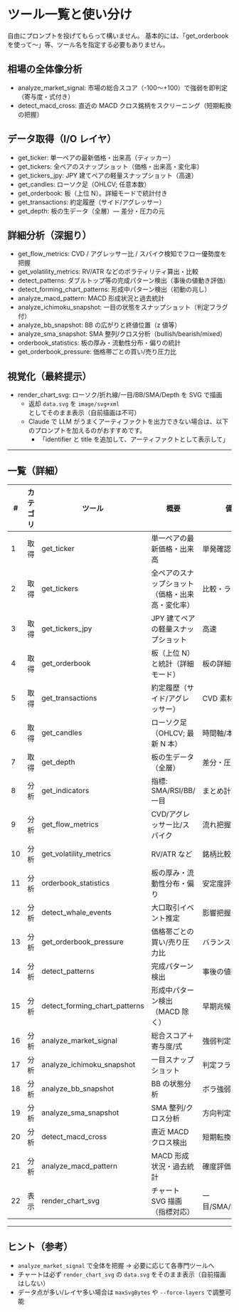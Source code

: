 # ツール一覧と使い分け
自由にプロンプトを投げてもらって構いません。
基本的には、「get_orderbook を使って〜」等、ツール名を指定する必要もありません。

## 相場の全体像分析
- analyze_market_signal: 市場の総合スコア（-100〜+100）で強弱を即判定（寄与度・式付き）
- detect_macd_cross: 直近の MACD クロス銘柄をスクリーニング（短期転換の把握）

## データ取得（I/O レイヤ）
- get_ticker: 単一ペアの最新価格・出来高（ティッカー）
- get_tickers: 全ペアのスナップショット（価格・出来高・変化率）
- get_tickers_jpy: JPY 建てペアの軽量スナップショット（高速）
- get_candles: ローソク足（OHLCV; 任意本数）
- get_orderbook: 板（上位 N）。詳細モードで統計付き
- get_transactions: 約定履歴（サイド/アグレッサー）
- get_depth: 板の生データ（全層）— 差分・圧力の元

## 詳細分析（深掘り）
- get_flow_metrics: CVD / アグレッサー比 / スパイク検知でフロー優勢度を把握
- get_volatility_metrics: RV/ATR などのボラティリティ算出・比較
- detect_patterns: ダブルトップ等の完成パターン検出（事後の値動き評価）
- detect_forming_chart_patterns: 形成中パターン検出（初動の兆し）
- analyze_macd_pattern: MACD 形成状況と過去統計
- analyze_ichimoku_snapshot: 一目の状態をスナップショット（判定フラグ付）
- analyze_bb_snapshot: BB の広がりと終値位置（z 値等）
- analyze_sma_snapshot: SMA 整列/クロス分析（bullish/bearish/mixed）
- orderbook_statistics: 板の厚み・流動性分布・偏りの統計
- get_orderbook_pressure: 価格帯ごとの買い/売り圧力比

## 視覚化（最終提示）
- render_chart_svg: ローソク/折れ線/一目/BB/SMA/Depth を SVG で描画
  - 返却 `data.svg` を `image/svg+xml` としてそのまま表示（自前描画は不可）
  - Claude で LLM がうまくアーティファクトを出力できない場合は、以下のプロンプトを加えるのがおすすめです。
    - 「identifier と title を追加して、アーティファクトとして表示して」 

---

## 一覧（詳細）

| # | カテゴリ | ツール | 概要 | 備考 |
|---|---|---|---|---|
| 1 | 取得 | get_ticker | 単一ペアの最新価格・出来高 | 単発確認 |
| 2 | 取得 | get_tickers | 全ペアのスナップショット（価格・出来高・変化率） | 比較・ランキング |
| 3 | 取得 | get_tickers_jpy | JPY 建てペアの軽量スナップショット | 高速 |
| 4 | 取得 | get_orderbook | 板（上位 N）と統計（詳細モード） | 板の詳細把握 |
| 5 | 取得 | get_transactions | 約定履歴（サイド/アグレッサー） | CVD 素材 |
| 6 | 取得 | get_candles | ローソク足（OHLCV; 最新 N 本） | 時間軸/本数指定 |
| 7 | 取得 | get_depth | 板の生データ（全層） | 差分・圧力の元 |
| 8 | 分析 | get_indicators | 指標: SMA/RSI/BB/一目 | まとめ計算 |
| 9 | 分析 | get_flow_metrics | CVD/アグレッサー比/スパイク | 流れ把握 |
| 10 | 分析 | get_volatility_metrics | RV/ATR など | 銘柄比較 |
| 11 | 分析 | orderbook_statistics | 板の厚み・流動性分布・偏り | 安定度評価 |
| 12 | 分析 | detect_whale_events | 大口取引イベント推定 | 影響把握 |
| 13 | 分析 | get_orderbook_pressure | 価格帯ごとの買い/売り圧力比 | バランス可視化 |
| 14 | 分析 | detect_patterns | 完成パターン検出 | 事後の値動き把握 |
| 15 | 分析 | detect_forming_chart_patterns | 形成中パターン検出（MACD 除く） | 早期兆候 |
| 16 | 分析 | analyze_market_signal | 総合スコア＋寄与度/式 | 強弱判定 |
| 17 | 分析 | analyze_ichimoku_snapshot | 一目スナップショット | 判定フラグ |
| 18 | 分析 | analyze_bb_snapshot | BB の状態分析 | ボラ強弱 |
| 19 | 分析 | analyze_sma_snapshot | SMA 整列/クロス分析 | 方向判定 |
| 20 | 分析 | detect_macd_cross | 直近 MACD クロス検出 | 短期転換 |
| 21 | 分析 | analyze_macd_pattern | MACD 形成状況・過去統計 | 確度評価 |
| 22 | 表示 | render_chart_svg | チャート SVG 描画（指標対応） | 一目/SMA/BB/Depth |

---

## ヒント（参考）
- `analyze_market_signal` で全体を把握 → 必要に応じて各専門ツールへ
- チャートは必ず `render_chart_svg` の `data.svg` をそのまま表示（自前描画はしない）
- データ点が多い/レイヤ多い場合は `maxSvgBytes` や `--force-layers` で調整可能
